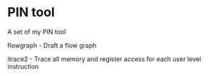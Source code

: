 PIN tool
=========
A set of my PIN tool

flowgraph - Draft a flow graph

itrace2 - Trace all memory and register access for each user level instruction
